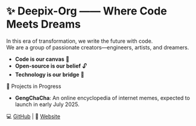 # ✨ Deepix-Org —— Where Code Meets Dreams

In this era of transformation, we write the future with code.  
We are a group of passionate creators—engineers, artists, and dreamers.  

- **Code is our canvas** 🎨  
- **Open-source is our belief** 🔓  
- **Technology is our bridge** 🌉  

📃 Projects in Progress  

- **GengChaCha**: An online encyclopedia of internet memes, expected to launch in early July 2025.  

💻 [GitHub](https://github.com/Deepix-Org) | 🏡 [Website](http://deepix.cn)
